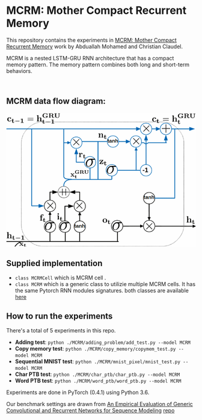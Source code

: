 # MCRM: Mother Compact Recurrent Memory 

This repository contains the experiments in [MCRM: Mother Compact Recurrent Memory](https://arxiv.org/pdf/1808.02016.pdf) work by Abduallah Mohamed and Christian Claudel. 

MCRM is a nested LSTM-GRU RNN architecture that has a compact memory pattern. The memory pattern combines both long and short-term behaviors.

```


```
## MCRM data flow diagram:
![MCRM Data flow](MCRM.bmp?raw=true "Title")

## Supplied implementation 
- `class MCRMCell` which is MCRM cell . 
- `class MCRM` which is a generic class to utilizie multiple MCRM cells. It has the same Pytorch RNN modules signatures.
both classes are available [here](/MCRM/mcrm.py)
## How to run the experiments 
There's a total of 5 experiments in this repo. 

- **Adding test**: `python ./MCRM/adding_problem/add_test.py --model MCRM`
- **Copy memory test**: `python ./MCRM/copy_memory/copymem_test.py --model MCRM`
- **Sequential MNIST test**: `python ./MCRM/mnist_pixel/mnist_test.py --model MCRM`
- **Char PTB test**: `python ./MCRM/char_ptb/char_ptb.py --model MCRM`
- **Word PTB test**: `python ./MCRM/word_ptb/word_ptb.py --model MCRM`

Experiments are done in PyTorch (0.4.1) using Python 3.6. 

Our benchmark settings are drawn from [An Empirical Evaluation of Generic Convolutional and Recurrent Networks for Sequence Modeling](https://arxiv.org/abs/1803.01271) [repo](https://github.com/locuslab/TCN)
